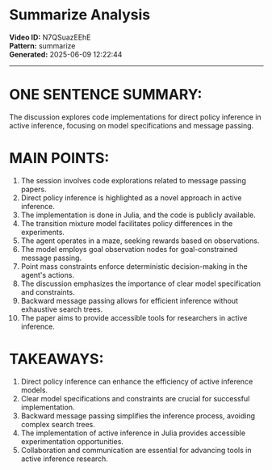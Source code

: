 # Summarize Analysis

**Video ID:** N7QSuazEEhE  
**Pattern:** summarize  
**Generated:** 2025-06-09 12:22:44  

---

# ONE SENTENCE SUMMARY:
The discussion explores code implementations for direct policy inference in active inference, focusing on model specifications and message passing.

# MAIN POINTS:
1. The session involves code explorations related to message passing papers.
2. Direct policy inference is highlighted as a novel approach in active inference.
3. The implementation is done in Julia, and the code is publicly available.
4. The transition mixture model facilitates policy differences in the experiments.
5. The agent operates in a maze, seeking rewards based on observations.
6. The model employs goal observation nodes for goal-constrained message passing.
7. Point mass constraints enforce deterministic decision-making in the agent's actions.
8. The discussion emphasizes the importance of clear model specification and constraints.
9. Backward message passing allows for efficient inference without exhaustive search trees.
10. The paper aims to provide accessible tools for researchers in active inference.

# TAKEAWAYS:
1. Direct policy inference can enhance the efficiency of active inference models.
2. Clear model specifications and constraints are crucial for successful implementation.
3. Backward message passing simplifies the inference process, avoiding complex search trees.
4. The implementation of active inference in Julia provides accessible experimentation opportunities.
5. Collaboration and communication are essential for advancing tools in active inference research.